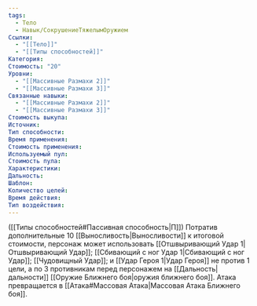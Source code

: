 ```yaml
---
tags:
  - Тело
  - Навык/СокрушениеТяжелымОружием
Ссылки:
  - "[[Тело]]"
  - "[[Типы способностей]]"
Категория: 
Стоимость: "20"
Уровни:
  - "[[Массивные Размахи 2]]"
  - "[[Массивные Размахи 3]]"
Связанные навыки:
  - "[[Массивные Размахи 2]]"
  - "[[Массивные Размахи 3]]"
Стоимость выкупа:
Источник:
Тип способности:
Время применения:
Стоимость применения:
Используемый пул:
Стоимость пула:
Характеристики:
Дальность:
Шаблон:
Количество целей:
Время действия:
Тип воздействия:
---
```

([[Типы способностей#Пассивная способность|П]]) Потратив дополнительные 10  [[Выносливость|Выносливости]] к итоговой стоимости, персонаж может использовать [[Отшвыривающий Удар 1|Отшвыривающий Удар]];  [[Сбивающий с ног Удар 1|Сбивающий с ног Удар]]; [[Чудовищный Удар]]; и [[Удар Героя 1|Удар Героя]] не против 1 цели, а по 3 противникам перед персонажем на [[Дальность|дальности]] [[Оружие Ближнего боя|оружия ближнего боя]]. Атака превращается в [[Атака#Массовая Атака|Массовая Атака Ближнего боя]].